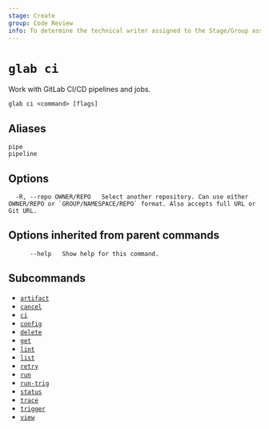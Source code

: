 ```yaml
---
stage: Create
group: Code Review
info: To determine the technical writer assigned to the Stage/Group associated with this page, see https://about.gitlab.com/handbook/product/ux/technical-writing/#assignments
---
```


<!--
This documentation is auto generated by a script.
Please do not edit this file directly. Run `make gen-docs` instead.
-->

# `glab ci`

Work with GitLab CI/CD pipelines and jobs.

```plaintext
glab ci <command> [flags]
```

## Aliases

```plaintext
pipe
pipeline
```

## Options

```plaintext
  -R, --repo OWNER/REPO   Select another repository. Can use either OWNER/REPO or `GROUP/NAMESPACE/REPO` format. Also accepts full URL or Git URL.
```

## Options inherited from parent commands

```plaintext
      --help   Show help for this command.
```

## Subcommands

- [`artifact`](artifact.md)
- [`cancel`](cancel/index.md)
- [`ci`](ci/index.md)
- [`config`](config/index.md)
- [`delete`](delete.md)
- [`get`](get.md)
- [`lint`](lint.md)
- [`list`](list.md)
- [`retry`](retry.md)
- [`run`](run.md)
- [`run-trig`](run-trig.md)
- [`status`](status.md)
- [`trace`](trace.md)
- [`trigger`](trigger.md)
- [`view`](view.md)
